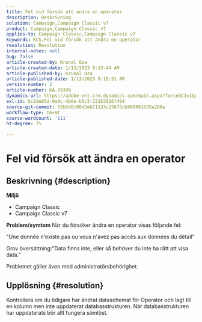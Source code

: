 ```yaml
---
title: Fel vid försök att ändra en operator
description: Beskrivning
solution: Campaign,Campaign Classic v7
product: Campaign,Campaign Classic v7
applies-to: Campaign Classic,Campaign Classic v7
keywords: KCS,Fel vid försök att ändra en operator
resolution: Resolution
internal-notes: null
bug: false
article-created-by: Krunal Oza
article-created-date: 1/13/2023 9:13:44 AM
article-published-by: Krunal Oza
article-published-date: 1/13/2023 9:15:51 AM
version-number: 2
article-number: KA-19399
dynamics-url: https://adobe-ent.crm.dynamics.com/main.aspx?forceUCI=1&pagetype=entityrecord&etn=knowledgearticle&id=542a2e92-2293-ed11-aad1-6045bd006793
exl-id: bc2de85d-9a9c-4b6e-b5c3-22153826f494
source-git-commit: 55b5d0c08d5e671133c25675cb980001635a280a
workflow-type: tm+mt
source-wordcount: '111'
ht-degree: 7%

---
```


# Fel vid försök att ändra en operator

## Beskrivning {#description}

<b>Miljö</b>
- Campaign Classic
- Campaign Classic v7



<b>Problem/symtom</b>
När du försöker ändra en operator visas följande fel:

&quot;Une donnée n&#39;existe pas ou vous n&#39;avez pas accès aux données du détail&quot;

Grov översättning:&quot;Data finns inte, eller så behöver du inte ha rätt att visa data.&quot;

Problemet gäller även med administratörsbehörighet.


## Upplösning {#resolution}


Kontrollera om du tidigare har ändrat dataschemat för Operator och lagt till en kolumn men inte uppdaterat databasstrukturen. När databasstrukturen har uppdaterats bör allt fungera sömlöst.

